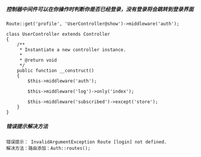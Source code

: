 ##### 控制器中间件可以在你操作时判断你是否已经登录，没有登录将会跳转到登录界面

```
Route::get('profile', 'UserController@show')->middleware('auth');
```

```
class UserController extends Controller
{
    /**
     * Instantiate a new controller instance.
     *
     * @return void
     */
    public function __construct()
    {
        $this->middleware('auth');

        $this->middleware('log')->only('index');

        $this->middleware('subscribed')->except('store');
    }
}
```

##### 错误提示解决方法

```
错误提示： InvalidArgumentException Route [login] not defined.
解决方法：路由添加：Auth::routes();
```



